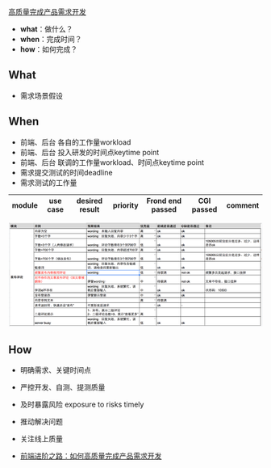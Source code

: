 [高质量完成产品需求开发](#top)

- **what**：做什么？
- **when**：完成时间？
- **how**：如何完成？

## What

- 需求场景假设

## When

- 前端、后台 各自的工作量workload
- 前端、后台 投入研发的时间点keytime point
- 前端、后台 联调的工作量workload、时间点keytime point
- 需求提交测试的时间deadline
- 需求测试的工作量

module|use case|desired result|priority| Frond end passed| CGI passed|  comment
---|---|---|---|---|---|---

![Alt text](./images/projectE.png)

## How

- 明确需求、关键时间点
- 严控开发、自测、提测质量
- 及时暴露风险 exposure to risks timely
- 推动解决问题
- 关注线上质量

- [前端进阶之路：如何高质量完成产品需求开发](https://www.cnblogs.com/chyingp/p/how-to-finish-a-product-requirement-with-high-quality.html)
